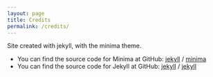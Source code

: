 ```yaml
---
layout: page
title: Credits
permalink: /credits/
---
```


Site created with jekyll, with the minima theme.
- You can find the source code for Minima at GitHub:
[jekyll][jekyll-organization] /
[minima](https://github.com/jekyll/minima)
- You can find the source code for Jekyll at GitHub:
[jekyll][jekyll-organization] /
[jekyll](https://github.com/jekyll/jekyll)

[jekyll-organization]: https://github.com/jekyll
